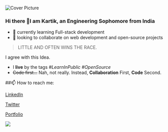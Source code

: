 ![Cover Picture](https://github.com/kartik739/kartik739/assets/75537543/75176f6f-92bc-4b48-9523-440e62e96b79)

### Hi there 👋I am Kartik, an Engineering Sophomore from India

- 🌱  currently learning Full-stack development
- 👯  looking to collaborate on web development and open-source projects
> LITTLE AND OFTEN WINS THE RACE.

I agree with this Idea.
- I **live** by the tags *#LearnInPublic #OpenSource*
- ~~Code first...~~ Nah, not really. Instead, **Collaboration** First, **Code** Second.

##📫 How to reach me:

[LinkedIn](https://www.linkedin.com/in/kartikgoel001/)

[Twitter](https://twitter.com/kartikgoel007)

[Portfolio](https://kartikgoel.tech/)

<img 
   src="https://github-readme-stats.vercel.app/api?username=kartik739&show_icons=true&theme=tokyonight" 
/>

